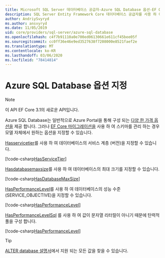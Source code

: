 ```yaml
---
title: Microsoft SQL Server 데이터베이스 공급자-Azure SQL Database 옵션-EF Core
description: SQL Server Entity Framework Core 데이터베이스 공급자를 사용 하 여 Azure SQL Database에 대 한 서비스 계층 및 성능 수준을 지정 하는 방법
author: AndriySvyryd
ms.author: ansvyryd
ms.date: 11/05/2019
uid: core/providers/sql-server/azure-sql-database
ms.openlocfilehash: c4f7b91110a0e700ed06130661e611cf45bee05f
ms.sourcegitcommit: cc0ff36e46e9ed3527638f7208000e8521faef2e
ms.translationtype: MT
ms.contentlocale: ko-KR
ms.lasthandoff: 03/06/2020
ms.locfileid: "78414814"
---
```

# <a name="specifying-azure-sql-database-options"></a>Azure SQL Database 옵션 지정

>[!NOTE]
> 이 API EF Core 3.1의 새로운 API입니다.

Azure SQL Database는 일반적으로 Azure Portal을 통해 구성 되는 [다양 한 가격 옵션을](https://azure.microsoft.com/pricing/details/sql-database/single/) 제공 합니다. 그러나 [EF Core 마이그레이션을](xref:core/managing-schemas/migrations/index) 사용 하 여 스키마를 관리 하는 경우 모델 자체에서 원하는 옵션을 지정할 수 있습니다.

[Hasservicetier](/dotnet/api/Microsoft.EntityFrameworkCore.SqlServerModelBuilderExtensions.HasServiceTier)를 사용 하 여 데이터베이스의 서비스 계층 (버전)을 지정할 수 있습니다.

[!code-csharp[HasServiceTier](../../../../samples/core/SqlServer/AzureDatabase/AzureSqlContext.cs?name=HasServiceTier)]

[Hasdatabasemaxsize](/dotnet/api/Microsoft.EntityFrameworkCore.SqlServerModelBuilderExtensions.HasDatabaseMaxSize)를 사용 하 여 데이터베이스의 최대 크기를 지정할 수 있습니다.

[!code-csharp[HasDatabaseMaxSize](../../../../samples/core/SqlServer/AzureDatabase/AzureSqlContext.cs?name=HasDatabaseMaxSize)]

[HasPerformanceLevel](/dotnet/api/Microsoft.EntityFrameworkCore.SqlServerModelBuilderExtensions.HasPerformanceLevel)를 사용 하 여 데이터베이스의 성능 수준 (SERVICE_OBJECTIVE)을 지정할 수 있습니다.

[!code-csharp[HasPerformanceLevel](../../../../samples/core/SqlServer/AzureDatabase/AzureSqlContext.cs?name=HasPerformanceLevel)]

[HasPerformanceLevelSql](/dotnet/api/Microsoft.EntityFrameworkCore.SqlServerModelBuilderExtensions.HasPerformanceLevelSql) 를 사용 하 여 값이 문자열 리터럴이 아니기 때문에 탄력적 풀을 구성 합니다.

[!code-csharp[HasPerformanceLevel](../../../../samples/core/SqlServer/AzureDatabase/AzureSqlContext.cs?name=HasPerformanceLevelSql)]


>[!TIP]
> [ALTER database 설명서](/sql/t-sql/statements/alter-database-transact-sql?view=azuresqldb-current)에서 지원 되는 모든 값을 찾을 수 있습니다.
